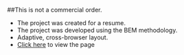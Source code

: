 ##This is not a commercial order.
- The project was created for a resume.
- The project was developed using the BEM methodology.
- Adaptive, cross-browser layout.
- [Click here](https://yefi-yulia.github.io/firstproject/) to view the page
